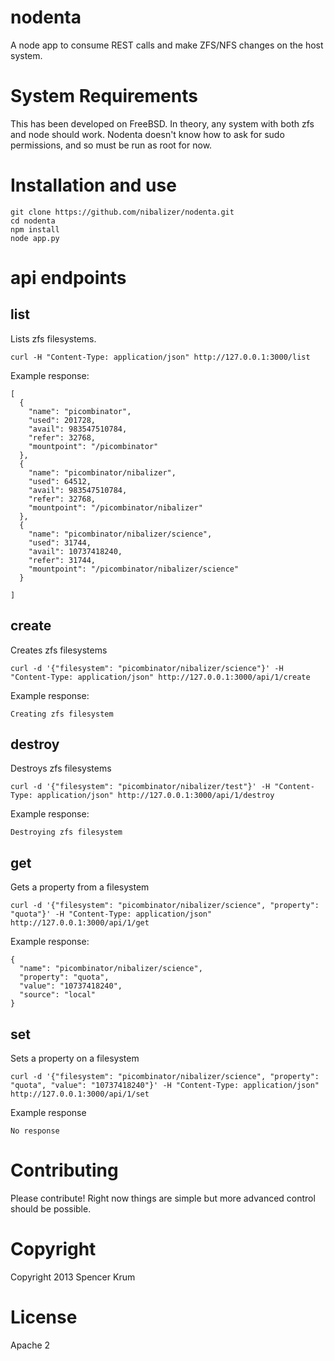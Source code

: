 nodenta
=======


A node app to consume REST calls and make ZFS/NFS changes on the host system.




System Requirements
===================

This has been developed on FreeBSD. In theory, any system with both zfs and node should work. Nodenta doesn't know how to ask for sudo permissions, and so must be run as root for now.



Installation and use
====================

    git clone https://github.com/nibalizer/nodenta.git
    cd nodenta
    npm install
    node app.py



api endpoints
=============


list
----

Lists zfs filesystems.

    curl -H "Content-Type: application/json" http://127.0.0.1:3000/list

Example response:

    [
      {
        "name": "picombinator",
        "used": 201728,
        "avail": 983547510784,
        "refer": 32768,
        "mountpoint": "/picombinator"
      },
      {
        "name": "picombinator/nibalizer",
        "used": 64512,
        "avail": 983547510784,
        "refer": 32768,
        "mountpoint": "/picombinator/nibalizer"
      },
      {
        "name": "picombinator/nibalizer/science",
        "used": 31744,
        "avail": 10737418240,
        "refer": 31744,
        "mountpoint": "/picombinator/nibalizer/science"
      }

    ]


create
------

Creates zfs filesystems

    curl -d '{"filesystem": "picombinator/nibalizer/science"}' -H "Content-Type: application/json" http://127.0.0.1:3000/api/1/create


Example response:


    Creating zfs filesystem


destroy
-------

Destroys zfs filesystems

    curl -d '{"filesystem": "picombinator/nibalizer/test"}' -H "Content-Type: application/json" http://127.0.0.1:3000/api/1/destroy


Example response:


    Destroying zfs filesystem


get
---

Gets a property from a filesystem


    curl -d '{"filesystem": "picombinator/nibalizer/science", "property": "quota"}' -H "Content-Type: application/json" http://127.0.0.1:3000/api/1/get


Example response:


    {
      "name": "picombinator/nibalizer/science",
      "property": "quota",
      "value": "10737418240",
      "source": "local"
    }



set
---

Sets a property on a filesystem


    curl -d '{"filesystem": "picombinator/nibalizer/science", "property": "quota", "value": "10737418240"}' -H "Content-Type: application/json" http://127.0.0.1:3000/api/1/set

    
Example response


    No response




Contributing
============

Please contribute! Right now things are simple but more advanced control should be possible.


Copyright
=========

Copyright 2013 Spencer Krum



License
=======

Apache 2






